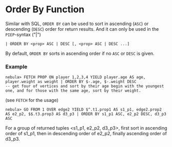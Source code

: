 # Order By Function

Similar with SQL, `ORDER BY` can be used to sort in ascending (`ASC`) or descending (`DESC`) order for return results.
And it can only be used in the `PIEP`-syntax ("|")

```
| ORDER BY <prop> ASC | DESC [, <prop> ASC | DESC ...] 
```
By default, `ORDER BY` sorts in ascending order if no `ASC` or `DESC` is given.

### Example

```
nebula> FETCH PROP ON player 1,2,3,4 YIELD player.age AS age, player.weight as weight | ORDER BY $-.age, $-.weight DESC  
-- get four of vertices and sort by their age begin with the youngest one, and for those with the same age, sort by their weight. 
```
(see `FETCH` for the usage)

```
nebula> GO FROM 1 OVER edge2 YIELD $^.t1.prop1 AS s1_p1, edge2.prop2 AS e2_p2, $$.t3.prop3 AS d3_p3 | ORDER BY s1_p1 ASC, e2_p2 DESC, d3_p3 ASC
```
For a group of returned tuples <s1_p1, e2_p2, d3_p3>, first sort in ascending order of s1_p1, then in descending order of e2_p2, finally ascending order of d3_p3.
